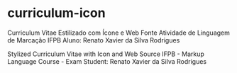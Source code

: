 # curriculum-icon
Curriculum Vitae Estilizado com Ícone e Web Fonte
Atividade de Linguagem de Marcação IFPB
Aluno: Renato Xavier da Silva Rodrigues

Stylized Curriculum Vitae with Icon and Web Source
IFPB - Markup Language Course - Exam
Student: Renato Xavier da Silva Rodrigues
